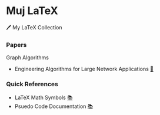 # Muj LaTeX
🖊️ My LaTeX Collection


### Papers
Graph Algorithms
- Engineering Algorithms for Large Network Applications [📜](https://github.com/abhishtagatya/muj-latex/tree/main/Engineering%20Algorithms%20for%20Large%20Network%20Applications)

### Quick References
- LaTeX Math Symbols [📚](https://oeis.org/wiki/List_of_LaTeX_mathematical_symbols)
- Psuedo Code Documentation [📚](https://texdoc.org/serve/algorithmicx/0)
